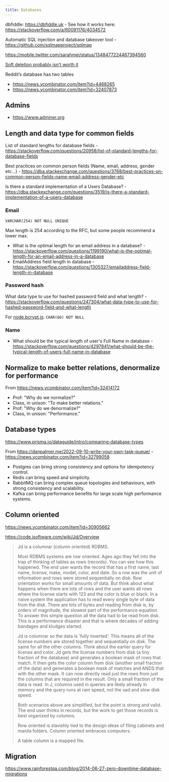 ```yaml
---
title: Databases
---
```


dbfiddle: https://dbfiddle.uk - See how it works here: https://stackoverflow.com/a/60091176/4034572

Automatic SQL injection and database takeover tool - https://github.com/sqlmapproject/sqlmap

https://mobile.twitter.com/sarahmei/status/1348477224467394560

[Soft deletion probably isn't worth it](https://news.ycombinator.com/item?id=32156009)

Reddit’s database has two tables

- https://news.ycombinator.com/item?id=4468265
- https://news.ycombinator.com/item?id=32407873

## Admins

- https://www.adminer.org

## Length and data type for common fields

List of standard lengths for database fields - https://stackoverflow.com/questions/20958/list-of-standard-lengths-for-database-fields

Best practices on common person fields (Name, email, address, gender etc...) - https://dba.stackexchange.com/questions/3768/best-practices-on-common-person-fields-name-email-address-gender-etc

Is there a standard implementation of a Users Database? - https://dba.stackexchange.com/questions/3519/is-there-a-standard-implementation-of-a-users-database

### Email

`VARCHAR(254) NOT NULL UNIQUE`

Max length is 254 according to the RFC, but some people recommend a lower max.

- What is the optimal length for an email address in a database? - https://stackoverflow.com/questions/1199190/what-is-the-optimal-length-for-an-email-address-in-a-database
- EmailAddress field length in database - https://stackoverflow.com/questions/1305327/emailaddress-field-length-in-database

### Password hash

What data type to use for hashed password field and what length? - https://stackoverflow.com/questions/247304/what-data-type-to-use-for-hashed-password-field-and-what-length

For [node.bcrypt.js](https://www.npmjs.com/package/bcrypt): `CHAR(60) NOT NULL`

### Name

- What should be the typical length of user's Full Name in database - https://stackoverflow.com/questions/4297841/what-should-be-the-typical-length-of-users-full-name-in-database

## Normalize to make better relations, denormalize for performance

From https://news.ycombinator.com/item?id=32414172

- Prof: "Why do we normalize?"
- Class, in unison: "To make better relations."
- Prof: "Why do we denormalize?"
- Class, in unison: "Performance."

## Database types

https://www.prisma.io/dataguide/intro/comparing-database-types

From https://danpalmer.me/2022-09-10-write-your-own-task-queue/ - https://news.ycombinator.com/item?id=32799058

- Postgres can bring strong consistency and options for idempotency control.
- Redis can bring speed and simplicity.
- RabbitMQ can bring complex queue topologies and behaviours, with strong consistency and scalability.
- Kafka can bring performance benefits for large scale high performance systems.

## Column oriented

https://news.ycombinator.com/item?id=30905662

https://code.jsoftware.com/wiki/Jd/Overview

> Jd is a columnar (column oriented) RDBMS.
>
> Most RDBMS systems are row oriented. Ages ago they fell into the trap of thinking of tables as rows (records). You can see how this happened. The end user wants the record that has a first name, last name, license, make, model, color, and date. So a row was the unit of information and rows were stored sequentially on disk. Row orientation works for small amounts of data. But think about what happens when there are lots of rows and the user wants all rows where the license starts with 123 and the color is blue or black. In a naive system the application has to read every single byte of data from the disk. There are lots of bytes and reading from disk is, by orders of magnitude, the slowest part of the performance equation. To answer this simple question all the data had to be read from disk. This is a performance disaster and that is where decades of adding bandages and kludges started.
>
> Jd is columnar so the data is 'fully inverted'. This means all of the license numbers are stored together and sequentially on disk. The same for all the other columns. Think about the earlier query for license and color. Jd gets the license numbers from disk (a tiny fraction of the database) and generates a boolean mask of rows that match. It then gets the color column from disk (another small fraction of the data) and generates a boolean mask of matches and ANDS that with the other mask. It can now directly read just the rows from just the columns that are required in the result. Only a small fraction of the data is read. In J, columns used in queries are likely already in memory and the query runs at ram speed, not the sad and slow disk speed.
>
> Both scenarios above are simplified, but the point is strong and valid. The end user thinks in records, but the work to get those records is best organized by columns.
>
> Row oriented is slavishly tied to the design ideas of filing cabinets and manila folders. Column oriented embraces computers.
>
> A table column is a mapped file.

## Migration

https://www.rainforestqa.com/blog/2014-06-27-zero-downtime-database-migrations
